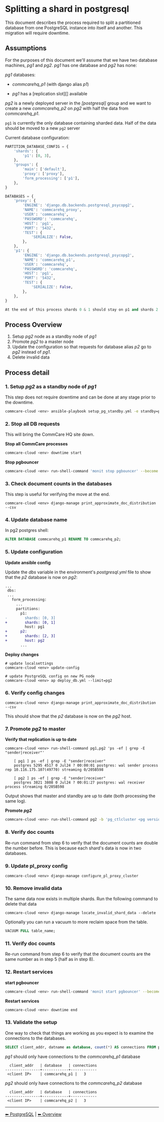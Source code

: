 # Splitting a shard in postgresql

This document describes the process required to split a partitioned database
from one PostgreSQL instance into itself and another. This migration will
require downtime.

## Assumptions

For the purposes of this document we'll assume that we have two database machines, *pg1*
and *pg2*. *pg1* has one database and *pg2* has none:

*pg1* databases:

* *commcarehq_p1* (with django alias *p1*)

* *pg1* has a [replication slot][] available

*pg2* is a newly deployed server in the *[postgresql]* group and we want to
create a new  *commcarehq_p2* on *pg2* with half the data from *commcarehq_p1*.

`pg1` is currently the only database containing sharded data.
Half of the data should be moved to a new `pg2` server

Current database configuration:

```python
PARTITION_DATABASE_CONFIG = {
    'shards': {
        'p1': [0, 3],
    },
    'groups': {
        'main': ['default'],
        'proxy': ['proxy'],
        'form_processing': ['p1'],
    },
}

DATABASES = {
    'proxy': {
        'ENGINE': 'django.db.backends.postgresql_psycopg2',
        'NAME': 'commcarehq_proxy',
        'USER': 'commcarehq',
        'PASSWORD': 'commcarehq',
        'HOST': 'pg1',
        'PORT': '5432',
        'TEST': {
            'SERIALIZE': False,
        },
    },
    'p1': {
        'ENGINE': 'django.db.backends.postgresql_psycopg2',
        'NAME': 'commcarehq_p1',
        'USER': 'commcarehq',
        'PASSWORD': 'commcarehq',
        'HOST': 'pg1',
        'PORT': '5432',
        'TEST': {
            'SERIALIZE': False,
        },
    },
}

At the end of this process shards 0 & 1 should stay on p1 and shards 2 & 3 will be on p2.
```

## Process Overview

1. Setup *pg2* node as a standby node of *pg1*
2. Promote *pg2* to a master node
3. Update the configuration so that requests for database alias *p2* go to *pg2* instead
of *pg1*.
4. Delete invalid data

## Process detail

### 1. Setup *pg2* as a standby node of *pg1*
This step does not require downtime and can be done at any stage prior to the
downtime.

```bash
commcare-cloud <env> ansible-playbook setup_pg_standby.yml -e standby=pg2 -e hot_standby_master=pg1 -e replication_slot=[replication slot name]
```

### 2. Stop all DB requests
This will bring the CommCare HQ site down.

**Stop all CommCare processes**
```bash
commcare-cloud <env> downtime start
```

**Stop pgbouncer**

```bash
commcare-cloud <env> run-shell-command 'monit stop pgbouncer' --become
```

### 3. Check document counts in the databases
This step is useful for verifying the move at the end.
```
commcare-cloud <env> django-manage print_approximate_doc_distribution --csv
```

### 4. Update database name

In pg2 postgres shell:

```sql
ALTER DATABASE commcarehq_p1 RENAME TO commcarehq_p2;
```

### 5. Update configuration

**Update ansible config**

Update the *dbs* variable in the environment's *postgresql.yml* file
to show that the *p2* database is now on *pg2*:


```diff
...
 dbs:
 ...
   form_processing:
     ...
     partitions:
       p1:
-        shards: [0, 3]
+        shards: [0, 1]
         host: pg1
+      p2:
+        shards: [2, 3]
+        host: pg2
       ...
```

**Deploy changes**
```
# update localsettings
commcare-cloud <env> update-config

# update PostgreSQL config on new PG node
commcare-cloud <env> ap deploy_db.yml --limit=pg2
```

### 6. Verify config changes
```
commcare-cloud <env> django-manage print_approximate_doc_distribution --csv
```

This should show that the *p2* database is now on the *pg2* host.

### 7. Promote *pg2* to master

**Verify that replication is up to date**
```
commcare-cloud <env> run-shell-command pg1,pg2 'ps -ef | grep -E "sender|receiver"'

    [ pg1 ] ps -ef | grep -E "sender|receiver"
    postgres 5295 4517 0 Jul24 ? 00:00:01 postgres: wal sender process rep 10.116.175.107(49770) streaming 0/205B598

    [ pg2 ] ps -ef | grep -E "sender|receiver"
    postgres 3821 3808 0 Jul24 ? 00:01:27 postgres: wal receiver process streaming 0/205B598
```

Output shows that master and standby are up to date (both processing the same log).

**Promote *pg2***
```bash
commcare-cloud <env> run-shell-command pg2 -b 'pg_ctlcluster <pg version> main promote'
```


### 8. Verify doc counts
Re-run command from step 6 to verify that the document counts are double the number before.
This is because each shard's data is now in two databases.

### 9. Update pl_proxy config
```
commcare-cloud <env> django-manage configure_pl_proxy_cluster
```

### 10. Remove invalid data
The same data now exists in multiple shards. Run the following command to delete that data

```
commcare-cloud <env> django-manage locate_invalid_shard_data --delete
```

Optionally you can run a vacuum to more reclaim space from the table.

```sql
VACUUM FULL table_name;
```

### 11. Verify doc counts
Re-run command from step 6 to verify that the document counts are the same number as in step 5 (half as in step 8).

### 12. Restart services
**start pgbouncer**

```bash
commcare-cloud <env> run-shell-command 'monit start pgbouncer' --become
```

**Restart services**
```bash
commcare-cloud <env> downtime end
```

### 13. Validate the setup
One way to check that things are working as you expect is to examine the
connections to the databases.

```sql
SELECT client_addr, datname as database, count(*) AS connections FROM pg_stat_activity GROUP BY client_addr, datname;
```

*pg1* should only have connections to the *commcarehq_p1* database
```
  client_addr   | database   | connections
----------------+------------+------------
 <client IP>    | commcarehq_p1 |   3
```

*pg2* should only have connections to the *commcarehq_p2* database
```
  client_addr   | database   | connections
----------------+------------+------------
 <client IP>    | commcarehq_p2 |   3
```

---

[︎⬅︎ PostgreSQL](../postgresql.md) | [︎⬅︎ Overview](../..)
